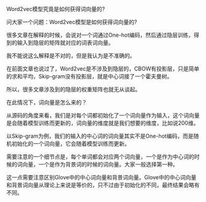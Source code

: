 Word2vec模型究竟是如何获得词向量的?

问大家一个问题：Word2vec模型是如何获得词向量的?

很多文章在解释的时候，会说对一个词通过One-hot编码，然后通过隐层训练，得到的输入到隐层的矩阵就对应的词表词向量。

我不能说这么解释是不对的，但是我认为是不准确的。

在前面文章也说过了，Word2vec是不涉及到隐层的，CBOW有投影层，只是简单的求和平均，Skip-gram没有投影层，就是中心词接了一个霍夫曼树。

所以，很多文章涉及到的隐层的权重矩阵也就无从谈起。

在此情况下，词向量是怎么来的？

从源码的角度来看，我们是对每个词都初始化了一个词向量作为输入，这个词向量是会随着模型训练而更新的，词向量的维度就是我们想要的维度，比如说200维。

以Skip-gram为例，我们的输入的中心词的词向量其实不是One-hot编码，而是随机初始化的一个词向量，它会随着模型训练而更新。

需要注意的一个细节点是，每个单词都会对应两个词向量，一个是作为中心词的时候的词向量，一个是作为背景词的时候的词向量。大家一般选择第一种。

这一点需要注意区别Glove中的中心词向量和背景词向量。Glove中的中心词向量和背景词向量从理论上来说是等价的，只不过由于初始化的不同，最终结果会略有不同。